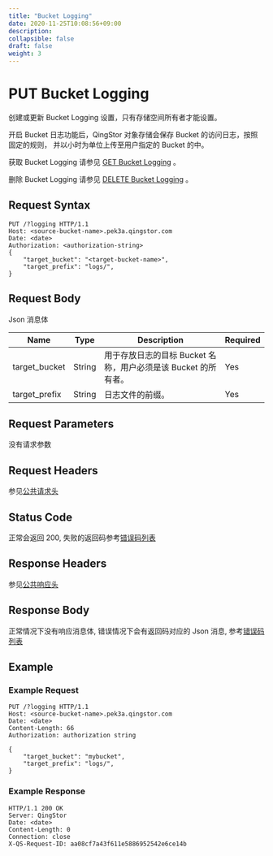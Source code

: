 ```yaml
---
title: "Bucket Logging"
date: 2020-11-25T10:08:56+09:00
description:
collapsible: false
draft: false
weight: 3
---
```


# PUT Bucket Logging

创建或更新 Bucket Logging 设置，只有存储空间所有者才能设置。

开启 Bucket 日志功能后，QingStor 对象存储会保存 Bucket 的访问日志，按照固定的规则，
并以小时为单位上传至用户指定的 Bucket 的中。

获取 Bucket Logging 请参见 [GET Bucket Logging](../get_logging) 。

删除 Bucket Logging 请参见 [DELETE Bucket Logging](../delete_logging) 。

## Request Syntax

```http
PUT /?logging HTTP/1.1
Host: <source-bucket-name>.pek3a.qingstor.com
Date: <date>
Authorization: <authorization-string>
{
    "target_bucket": "<target-bucket-name>",
    "target_prefix": "logs/",
}
```

## Request Body

Json 消息体

|Name|Type|Description|Required|
|--|--|--|--|
| target_bucket | String | 用于存放日志的目标 Bucket 名称，用户必须是该 Bucket 的所有者。 |  Yes |
| target_prefix | String | 日志文件的前缀。 | Yes |

## Request Parameters

没有请求参数

## Request Headers

参见[公共请求头](../../../common_header/#请求头字段-request-header)

## Status Code

正常会返回 200,  失败的返回码参考[错误码列表](../../../error_code/)


## Response Headers

参见[公共响应头](../../../common_header/#响应头字段-request-header)

## Response Body

正常情况下没有响应消息体, 错误情况下会有返回码对应的 Json 消息, 参考[错误码列表](../../../error_code/)


## Example

### Example Request

```http
PUT /?logging HTTP/1.1
Host: <source-bucket-name>.pek3a.qingstor.com
Date: <date>
Content-Length: 66
Authorization: authorization string

{
    "target_bucket": "mybucket",
    "target_prefix": "logs/",
}
```

### Example Response

```http
HTTP/1.1 200 OK
Server: QingStor
Date: <date>
Content-Length: 0
Connection: close
X-QS-Request-ID: aa08cf7a43f611e5886952542e6ce14b
```
